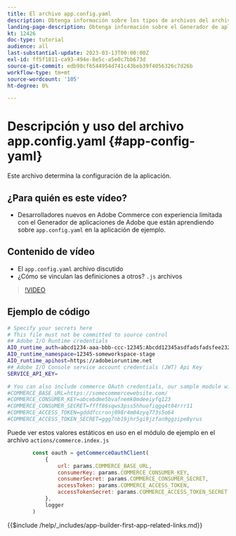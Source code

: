 ```yaml
---
title: El archivo app.config.yaml
description: Obtenga información sobre los tipos de archivos del archivo app.config.yaml para esta aplicación de ejemplo.
landing-page-description: Obtenga información sobre el Generador de aplicaciones de Adobe Developer que se utiliza con Adobe Commerce y los tipos de archivos que se incluyen en app.config.yaml.
kt: 12426
doc-type: tutorial
audience: all
last-substantial-update: 2023-03-13T00:00:00Z
exl-id: ff5f1811-ca93-494e-8e5c-a5e0c7bb673d
source-git-commit: edb98cf6544954d741c43beb39f4056326c7d26b
workflow-type: tm+mt
source-wordcount: '105'
ht-degree: 0%

---
```


# Descripción y uso del archivo app.config.yaml {#app-config-yaml}

Este archivo determina la configuración de la aplicación.

## ¿Para quién es este vídeo?

* Desarrolladores nuevos en Adobe Commerce con experiencia limitada con el Generador de aplicaciones de Adobe que están aprendiendo sobre `app.config.yaml` en la aplicación de ejemplo.

## Contenido de vídeo

* El `app.config.yaml` archivo discutido
* ¿Cómo se vinculan las definiciones a otros? `.js` archivos

>[!VIDEO](https://video.tv.adobe.com/v/3416592?quality=12&learn=on)

## Ejemplo de código

```bash
# Specify your secrets here
# This file must not be committed to source control
## Adobe I/O Runtime credentials
AIO_runtime_auth=abcd1234-aaa-bbb-ccc-12345:Abcdd12345asdfadsfadsfee2323232323232
AIO_runtime_namespace=12345-someworkspace-stage
AIO_runtime_apihost=https://adobeioruntime.net
## Adobe I/O Console service account credentials (JWT) Api Key
SERVICE_API_KEY=

# You can also include commerce OAuth credentials, our sample module will use the following example credentials:
#COMMERCE_BASE_URL=https://somecommercewebsite.com/
#COMMERCE_CONSUMER_KEY=abcebdme5bvafnemk0mdeeiyfq123
#COMMERCE_CONSUMER_SECRET=ffff86sqws3pss5hhuofiqgq4t04rrr11
#COMMERCE_ACCESS_TOKEN=gdddfccronj098r4m04zyq773s5o64
#COMMERCE_ACCESS_TOKEN_SECRET=ggg7nb19jhr5gi9jzfan9ggzipe8yrus
```

Puede ver estos valores estáticos en uso en el módulo de ejemplo en el archivo `actions/commerce.index.js`

```javascript
        const oauth = getCommerceOauthClient(
            {
                url: params.COMMERCE_BASE_URL,
                consumerKey: params.COMMERCE_CONSUMER_KEY,
                consumerSecret: params.COMMERCE_CONSUMER_SECRET,
                accessToken: params.COMMERCE_ACCESS_TOKEN,
                accessTokenSecret: params.COMMERCE_ACCESS_TOKEN_SECRET
            },
            logger
        )
```

{{$include /help/_includes/app-builder-first-app-related-links.md}}

